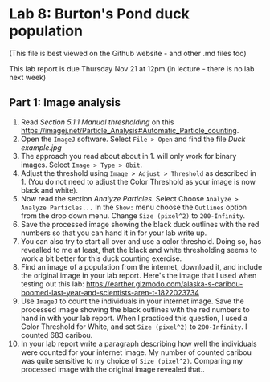 # Lab 8: Burton's Pond duck population
(This file is best viewed on the Github website - and other .md files too)

This lab report is due Thursday Nov 21 at 12pm (in lecture - there is no lab next week)

## Part 1: Image analysis
1. Read _Section 5.1.1 Manual thresholding_ on this https://imagej.net/Particle_Analysis#Automatic_Particle_counting.
2. Open the `ImageJ` software. Select `File > Open` and find the file _Duck example.jpg_
3. The approach you read about about in 1. will only work for binary images. Select `Image > Type > 8bit`.
4. Adjust the threshold using `Image > Adjust > Threshold` as described in 1. (You do not need to adjust the Color Threshold as your image is now black and white).
5. Now read the section _Analyze Particles_. Select Choose `Analyze > Analyze Particles...` In the `Show:` menu choose the `Outlines` option from the drop down menu. Change `Size (pixel^2)` to `200-Infinity`.
6. Save the processed image showing the black duck outlines with the red numbers so that you can hand it in for your lab write up.
7. You can also try to start all over and use a color threshold. Doing so, has revealled to me at least, that the black and white thresholding seems to work a bit better for this duck counting exercise.
8. Find an image of a population from the internet, download it, and include the original image in your lab report. Here's the image that I used when testing out this lab: https://earther.gizmodo.com/alaska-s-caribou-boomed-last-year-and-scientists-aren-t-1822023734
9. Use `ImageJ` to count the individuals in your internet image. Save the processed image showing the black outlines with the red numbers to hand in with your lab report. When I practiced this question, I used a Color Threshold for White, and set `Size (pixel^2)` to `200-Infinity`. I counted 683 caribou.
10. In your lab report write a paragraph describing how well the individuals were counted for your internet image. My number of counted caribou was quite sensitive to my choice of `Size (pixel^2)`. Comparing my processed image with the original image revealed that..

